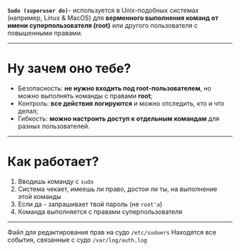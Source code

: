 **`Sudo (superuser do)`**- используется в Unix-подобных системах (например, Linux & MacOS) для **верменного выполнения команд от имени суперпользователя (root)** или другого пользователя с повышенными правами.

---

# Ну зачем оно тебе?
- Безопасность: **не нужно входить под root-пользователем**, но можно выполнять команды с правами **root**;
- Контроль: **все действия логируются** и можно отследить, кто и что делал;
- Гибкость: **можно настроить доступ к отдельным командам** для разных пользователей.

---

# Как работает?
1. Вводишь команду с `sudo`
2. Система чекает, имеешь ли право, достои ли ты, на выполнение этой команды
3. Если да - запрашивает твой пароль (не `root'a`)
4. Команда выполняется с правами суперпользователя

---
Файл для редактирования прав на судо `/etc/sudoers`
Находятся все события, связанные с судо `/var/log/auth.log`